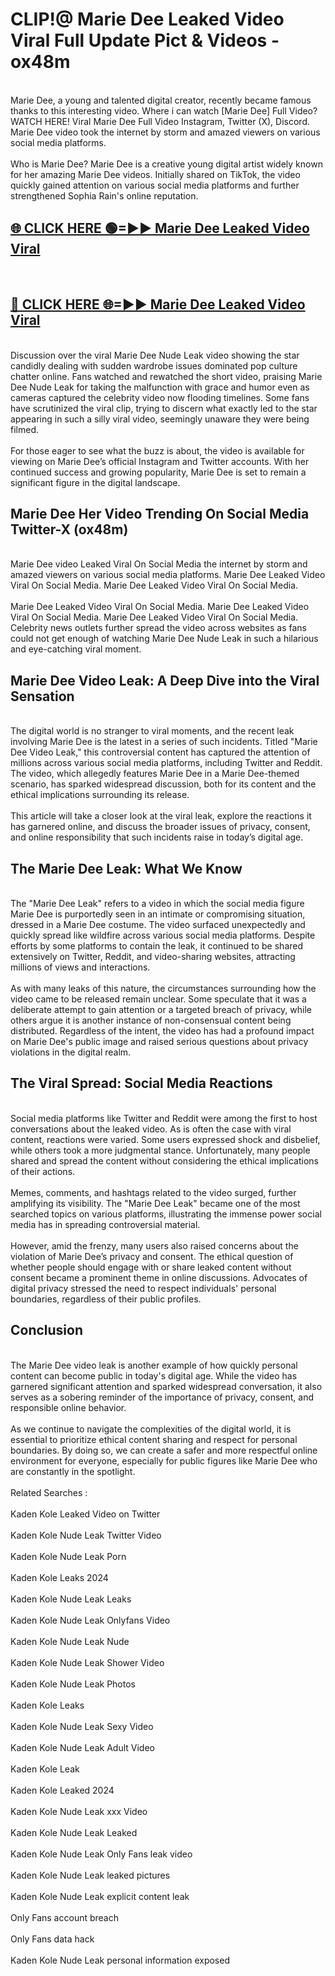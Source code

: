 # CLIP!@ Marie Dee Leaked Video Viral Full Update Pict & Videos - ox48m
<br>
Marie Dee, a young and talented digital creator, recently became famous thanks to this interesting video. Where i can watch [Marie Dee] Full Video? WATCH HERE! Viral Marie Dee Full Video Instagram, Twitter (X), Discord. Marie Dee video took the internet by storm and amazed viewers on various social media platforms.
<br><br>
Who is Marie Dee? Marie Dee is a creative young digital artist widely known for her amazing Marie Dee videos. Initially shared on TikTok, the video quickly gained attention on various social media platforms and further strengthened Sophia Rain's online reputation.
<br>
<h2><a href="https://bestclip.site?title=Marie_Dee">🌐 CLICK HERE 🟢=►► Marie Dee Leaked Video Viral</a></h2>
<br>
<h2><a href="https://bestclip.site?title=Marie_Dee">🔴 CLICK HERE 🌐=►► Marie Dee Leaked Video Viral</a></h2>
<br>
Discussion over the viral Marie Dee Nude Leak video showing the star candidly dealing with sudden wardrobe issues dominated pop culture chatter online. Fans watched and rewatched the short video, praising Marie Dee Nude Leak for taking the malfunction with grace and humor even as cameras captured the celebrity video now flooding timelines. Some fans have scrutinized the viral clip, trying to discern what exactly led to the star appearing in such a silly viral video, seemingly unaware they were being filmed.
<br><br>
For those eager to see what the buzz is about, the video is available for viewing on Marie Dee’s official Instagram and Twitter accounts. With her continued success and growing popularity, Marie Dee is set to remain a significant figure in the digital landscape.
<br>
<h2>Marie Dee Her Video Trending On Social Media Twitter-X (ox48m)</h2>
<br>
Marie Dee video Leaked Viral On Social Media the internet by storm and amazed viewers on various social media platforms. Marie Dee Leaked Video Viral On Social Media. Marie Dee Leaked Video Viral On Social Media.
<br><br>
Marie Dee Leaked Video Viral On Social Media. Marie Dee Leaked Video Viral On Social Media. Marie Dee Leaked Video Viral On Social Media. Celebrity news outlets further spread the video across websites as fans could not get enough of watching Marie Dee Nude Leak in such a hilarious and eye-catching viral moment.
<br>
<h2>Marie Dee Video Leak: A Deep Dive into the Viral Sensation</h2>
<br>
The digital world is no stranger to viral moments, and the recent leak involving Marie Dee is the latest in a series of such incidents. Titled "Marie Dee Video Leak," this controversial content has captured the attention of millions across various social media platforms, including Twitter and Reddit. The video, which allegedly features Marie Dee in a Marie Dee-themed scenario, has sparked widespread discussion, both for its content and the ethical implications surrounding its release.
<br><br>
This article will take a closer look at the viral leak, explore the reactions it has garnered online, and discuss the broader issues of privacy, consent, and online responsibility that such incidents raise in today’s digital age.
<br>
<h2>The Marie Dee Leak: What We Know</h2>
<br>
The "Marie Dee Leak" refers to a video in which the social media figure Marie Dee is purportedly seen in an intimate or compromising situation, dressed in a Marie Dee costume. The video surfaced unexpectedly and quickly spread like wildfire across various social media platforms. Despite efforts by some platforms to contain the leak, it continued to be shared extensively on Twitter, Reddit, and video-sharing websites, attracting millions of views and interactions.
<br><br>
As with many leaks of this nature, the circumstances surrounding how the video came to be released remain unclear. Some speculate that it was a deliberate attempt to gain attention or a targeted breach of privacy, while others argue it is another instance of non-consensual content being distributed. Regardless of the intent, the video has had a profound impact on Marie Dee's public image and raised serious questions about privacy violations in the digital realm.
<br>
<h2>The Viral Spread: Social Media Reactions</h2>
<br>
Social media platforms like Twitter and Reddit were among the first to host conversations about the leaked video. As is often the case with viral content, reactions were varied. Some users expressed shock and disbelief, while others took a more judgmental stance. Unfortunately, many people shared and spread the content without considering the ethical implications of their actions.
<br><br>
Memes, comments, and hashtags related to the video surged, further amplifying its visibility. The "Marie Dee Leak" became one of the most searched topics on various platforms, illustrating the immense power social media has in spreading controversial material.
<br><br>
However, amid the frenzy, many users also raised concerns about the violation of Marie Dee’s privacy and consent. The ethical question of whether people should engage with or share leaked content without consent became a prominent theme in online discussions. Advocates of digital privacy stressed the need to respect individuals' personal boundaries, regardless of their public profiles.
<br>
<h2>Conclusion</h2>
<br>
The Marie Dee video leak is another example of how quickly personal content can become public in today's digital age. While the video has garnered significant attention and sparked widespread conversation, it also serves as a sobering reminder of the importance of privacy, consent, and responsible online behavior.
<br><br>
As we continue to navigate the complexities of the digital world, it is essential to prioritize ethical content sharing and respect for personal boundaries. By doing so, we can create a safer and more respectful online environment for everyone, especially for public figures like Marie Dee who are constantly in the spotlight.
<br><br>
Related Searches :
<br><br>
Kaden Kole Leaked Video on Twitter
<br><br>
Kaden Kole Nude Leak Twitter Video
<br><br>
Kaden Kole Nude Leak Porn
<br><br>
Kaden Kole Leaks 2024
<br><br>
Kaden Kole Nude Leak Leaks
<br><br>
Kaden Kole Nude Leak Onlyfans Video
<br><br>
Kaden Kole Nude Leak Nude
<br><br>
Kaden Kole Nude Leak Shower Video
<br><br>
Kaden Kole Nude Leak Photos
<br><br>
Kaden Kole Leaks
<br><br>
Kaden Kole Nude Leak Sexy Video
<br><br>
Kaden Kole Nude Leak Adult Video
<br><br>
Kaden Kole Leak
<br><br>
Kaden Kole Leaked 2024
<br><br>
Kaden Kole Nude Leak xxx Video
<br><br>
Kaden Kole Nude Leak Leaked
<br><br>
Kaden Kole Nude Leak Only Fans leak video
<br><br>
Kaden Kole Nude Leak leaked pictures
<br><br>
Kaden Kole Nude Leak explicit content leak
<br><br>
Only Fans account breach
<br><br>
Only Fans data hack
<br><br>
Kaden Kole Nude Leak personal information exposed